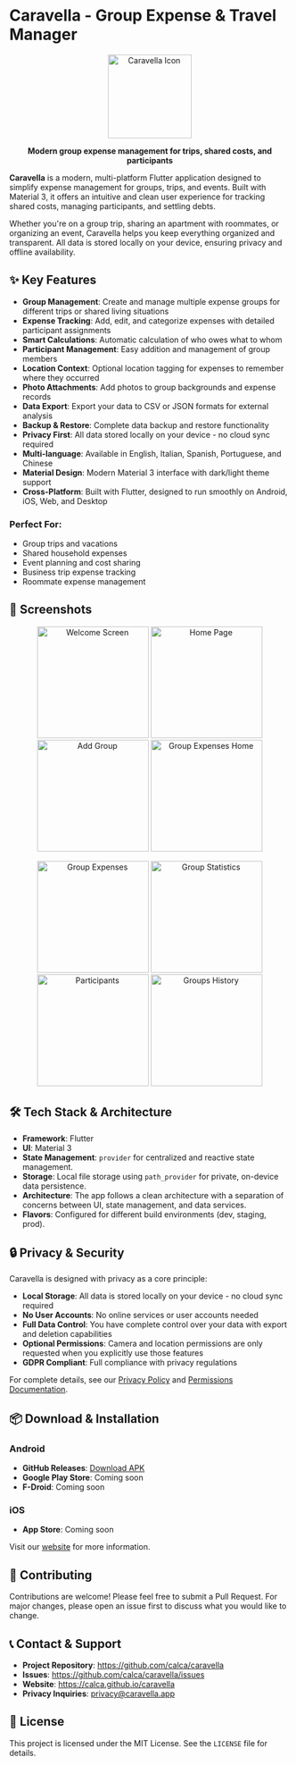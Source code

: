 # Caravella - Group Expense & Travel Manager

<p align="center">
  <img src="store/assets/caravella-icon-store.png" alt="Caravella Icon" width="150"/>
</p>

<p align="center">
  <strong>Modern group expense management for trips, shared costs, and participants</strong>
</p>

**Caravella** is a modern, multi-platform Flutter application designed to simplify expense management for groups, trips, and events. Built with Material 3, it offers an intuitive and clean user experience for tracking shared costs, managing participants, and settling debts.

Whether you're on a group trip, sharing an apartment with roommates, or organizing an event, Caravella helps you keep everything organized and transparent. All data is stored locally on your device, ensuring privacy and offline availability.

## ✨ Key Features

- **Group Management**: Create and manage multiple expense groups for different trips or shared living situations
- **Expense Tracking**: Add, edit, and categorize expenses with detailed participant assignments
- **Smart Calculations**: Automatic calculation of who owes what to whom
- **Participant Management**: Easy addition and management of group members
- **Location Context**: Optional location tagging for expenses to remember where they occurred
- **Photo Attachments**: Add photos to group backgrounds and expense records
- **Data Export**: Export your data to CSV or JSON formats for external analysis
- **Backup & Restore**: Complete data backup and restore functionality
- **Privacy First**: All data stored locally on your device - no cloud sync required
- **Multi-language**: Available in English, Italian, Spanish, Portuguese, and Chinese
- **Material Design**: Modern Material 3 interface with dark/light theme support
- **Cross-Platform**: Built with Flutter, designed to run smoothly on Android, iOS, Web, and Desktop

### Perfect For:
- Group trips and vacations
- Shared household expenses
- Event planning and cost sharing
- Business trip expense tracking
- Roommate expense management

## 📱 Screenshots

<p align="center">
  <img src="store/screenshot/01 - Welcome - EN.png" alt="Welcome Screen" width="200"/>
  <img src="store/screenshot/02 - HomePage.png" alt="Home Page" width="200"/>
  <img src="store/screenshot/03 - HomePage - Add.png" alt="Add Group" width="200"/>
  <img src="store/screenshot/04 - Group - Expenses - Home.png" alt="Group Expenses Home" width="200"/>
</p>

<p align="center">
  <img src="store/screenshot/05 - Group - Expenses.png" alt="Group Expenses" width="200"/>
  <img src="store/screenshot/06 - Group - Stats.png" alt="Group Statistics" width="200"/>
  <img src="store/screenshot/07 - Group - Partecipants.png" alt="Participants" width="200"/>
  <img src="store/screenshot/08 - Grops History.png" alt="Groups History" width="200"/>
</p>

## 🛠️ Tech Stack & Architecture

- **Framework**: Flutter
- **UI**: Material 3
- **State Management**: `provider` for centralized and reactive state management.
- **Storage**: Local file storage using `path_provider` for private, on-device data persistence.
- **Architecture**: The app follows a clean architecture with a separation of concerns between UI, state management, and data services.
- **Flavors**: Configured for different build environments (dev, staging, prod).

## 🔒 Privacy & Security

Caravella is designed with privacy as a core principle:

- **Local Storage**: All data is stored locally on your device - no cloud sync required
- **No User Accounts**: No online services or user accounts needed
- **Full Data Control**: You have complete control over your data with export and deletion capabilities
- **Optional Permissions**: Camera and location permissions are only requested when you explicitly use those features
- **GDPR Compliant**: Full compliance with privacy regulations

For complete details, see our [Privacy Policy](store/PRIVACY_POLICY.md) and [Permissions Documentation](store/permissions_documentation.md).

## 📦 Download & Installation

### Android
- **GitHub Releases**: [Download APK](https://github.com/calca/caravella/releases)
- **Google Play Store**: Coming soon
- **F-Droid**: Coming soon

### iOS
- **App Store**: Coming soon

Visit our [website](https://calca.github.io/caravella) for more information.

## 🤝 Contributing

Contributions are welcome! Please feel free to submit a Pull Request. For major changes, please open an issue first to discuss what you would like to change.

## 📞 Contact & Support

- **Project Repository**: https://github.com/calca/caravella
- **Issues**: https://github.com/calca/caravella/issues
- **Website**: https://calca.github.io/caravella
- **Privacy Inquiries**: privacy@caravella.app

## 📄 License

This project is licensed under the MIT License. See the `LICENSE` file for details.
